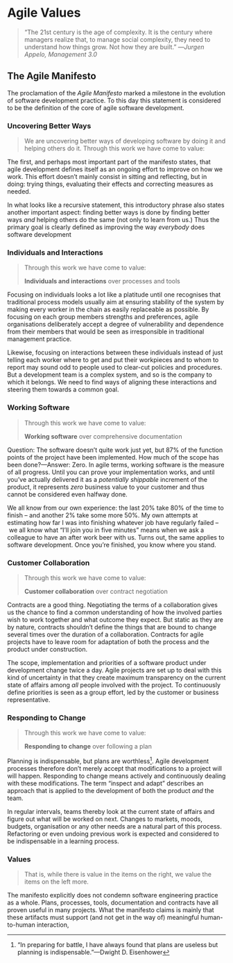 # Agile Values
> “The 21st century is the age of complexity. It is the century where
> managers realize that, to manage social complexity, they need to
> understand how things grow. Not how they are built.”
> —<em>Jurgen Appelo, Management 3.0</em>

## The Agile Manifesto
<!-- 1.1.2. Agile Manifesto
The 2001 Manifesto for Agile Software Development is still the anchor document for all forms of Agile development.
The purpose of this LO is to make clear what was and wasn't intended with 'Agile'. -->
The proclamation of the _Agile Manifesto_ marked a milestone in the evolution of software development practice. To this day this statement is considered to be the definition of the core of agile software development.

### Uncovering Better Ways
> We are uncovering better ways of developing
> software by doing it and helping others do it.
> Through this work we have come to value:

The first, and perhaps most important part of the manifesto states, that agile development defines itself as an ongoing effort to improve on how we work. This effort doesn’t mainly consist in sitting and reflecting, but in doing: trying things, evaluating their effects and correcting measures as needed.

In what looks like a recursive statement, this introductory phrase also states another important aspect: finding better ways is done by finding better ways _and_ helping others do the same (not only to learn from us.) Thus the primary goal is clearly defined as improving the way _everybody_ does software development

### Individuals and Interactions
> Through this work we have come to value:
> 
> **Individuals and interactions** over processes and tools    

Focusing on individuals looks a lot like a platitude until one recognises that traditional process models usually aim at ensuring stability of the system by making every worker in the chain as easily replaceable as possible. By focusing on each group members strengths and preferences, agile organisations deliberately accept a degree of vulnerability and dependence from their members that would be seen as irresponsible in traditional management practice.

Likewise, focusing on interactions between these individuals instead of just telling each worker where to get and put their workpieces and to whom to report may sound odd to people used to clear-cut policies and procedures. But a development team is a complex system, and so is the company to which it belongs. We need to find ways of aligning these interactions and steering them towards a common goal.

### Working Software
> Through this work we have come to value:
> 
> **Working software** over comprehensive documentation  

Question: The software doesn’t quite work just yet, but 87% of the function points of the project have been implemented. How much of the scope has been done?—Answer: Zero. In agile terms, working software is the measure of all progress. Until you can prove your implementation works, and until you’ve actually delivered it as a _potentially shippable_ increment of the product, it represents _zero_ business value to your customer and thus cannot be considered even halfway done.

We all know from our own experience: the last 20% take 80% of the time to finish – and another 2% take some more 50%. My own attempts at estimating how far I was into finishing whatever job have regularly failed – we all know what “I’ll join you in five minutes” means when we ask a colleague to have an after work beer with us. Turns out, the same applies to software development. Once you’re finished, you know where you stand.

### Customer Collaboration
> Through this work we have come to value:
> 
> **Customer collaboration** over contract negotiation  

Contracts are a good thing. Negotiating the terms of a collaboration gives us the chance to find a common understanding of how the involved parties wish to work together and what outcome they expect. But static as they are by nature, contracts shouldn’t define the things that are bound to change several times over the duration of a collaboration. Contracts for agile projects have to leave room for adaptation of both the process and the product under construction.

The scope, implementation and priorities of a software product under development change twice a day. Agile projects are set up to deal with this kind of uncertainty in that they create maximum transparency on the current state of affairs among _all_ people involved with the project. To continuously define priorities is seen as a group effort, led by the customer or business representative.

### Responding to Change
> Through this work we have come to value:
> 
> **Responding to change** over following a plan  

Planning is indispensable, but plans are worthless[^4]. Agile development processes therefore don’t merely accept that modifications to a project will will happen. Responding to change means actively and continuously dealing with these modifications. The term “inspect and adapt” describes an approach that is applied to the development of both the product _and_ the team.

In regular intervals, teams thereby look at the current state of affairs and figure out what will be worked on next. Changes to markets, moods, budgets, organisation or any other needs are a natural part of this process. Refactoring or even undoing previous work is expected and considered to be indispensable in a learning process.

### Values
> That is, while there is value in the items on
> the right, we value the items on the left more.

The manifesto explicitly does not condemn software engineering practice as a whole. Plans, processes, tools, documentation and contracts have all proven useful in many projects. What the manifesto claims is mainly that these artifacts must support (and not get in the way of) meaningful human-to-human interaction,

<!-- Links and footnotes -->
[^4]: “In preparing for battle, I have always found that plans are useless but planning is indispensable.”—Dwight D. Eisenhower

<!--

   * Werte und Prinzipien

   * 
      *  Agile ~
      * 
         * Embrace Change: Akzeptieren ist nicht genug
         * Entscheide zum spätesten verantwortbaren Zeitpunkt
         * Iteration
         * Frühe, Regelmässige Lieferung
         * Transparenz



Agile Manifesto + Principles
Maximising the work not done
Defer decisions, defer commitment to last responsible moment
Best practice is past practice
-->